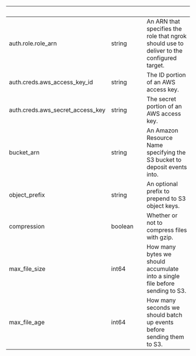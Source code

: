 
|&nbsp;|&nbsp;|&nbsp;|&nbsp;|
|---|---|---|---|
| auth.role.role_arn | string | | An ARN that specifies the role that ngrok should use to deliver to the configured target. |
| auth.creds.aws_access_key_id | string | | The ID portion of an AWS access key. |
| auth.creds.aws_secret_access_key | string | | The secret portion of an AWS access key. |
| bucket_arn | string | | An Amazon Resource Name specifying the S3 bucket to deposit events into. |
| object_prefix | string | | An optional prefix to prepend to S3 object keys. |
| compression | boolean | | Whether or not to compress files with gzip. |
| max_file_size | int64 | | How many bytes we should accumulate into a single file before sending to S3. |
| max_file_age | int64 | | How many seconds we should batch up events before sending them to S3. |